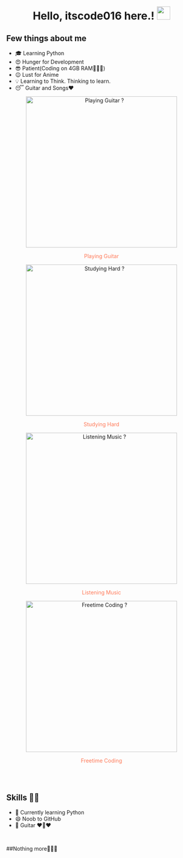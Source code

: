 <h1 align="center">Hello, itscode016 here.! <img src="https://github.com/itscode016/itscode016/blob/main/gifs/Hi.gif" width="35px"></h1>
<p align="center">
</p>

<div align="center">

</div>


## Few things about me
- 🎓 Learning Python
- 😍️ Hunger for Development
- 😎 Patient(Coding on 4GB RAM🤷🏻‍♂️)
- 😉 Lust for Anime
- 💡 Learning to Think. Thinking to learn.
- 😴 Guitar and Songs❤️


<div align="center">
<img width="400px" src="https://github.com/itscode016/itscode016/blob/main/gifs/guitar.gif" alt="Playing Guitar ?">
<br>
  <p style="color: #FF7A59"> Playing Guitar </p>
<img width="400px" src="https://github.com/itscode016/itscode016/blob/main/gifs/study.gif" alt="Studying Hard ?">
<br>
  <p style="color: #FF7A59"> Studying Hard </p>
<img width="400px" src="https://github.com/itscode016/itscode016/blob/main/gifs/music.gif" alt="Listening Music ?">
<br>
  <p style="color: #FF7A59"> Listening Music </p>
<img width="400px" src="https://github.com/itscode016/itscode016/blob/main/gifs/laptop.gif" alt="Freetime Coding ?">
<br>
  <p style="color: #FF7A59"> Freetime Coding </p>
<br><br>

</div>


## Skills 👨‍💻

- 🌱 Currently learning Python
- 😄 Noob to GitHub
- 🥰 Guitar ❤️🎸❤️

</br>

##Nothing more🤦🏻‍♂️
